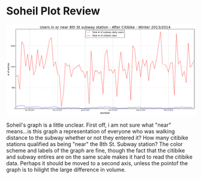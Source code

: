 # Soheil Plot Review

![Alt text](subwayriders_citibikeusers_winter1314.png)

Soheil's graph is a little unclear.  First off, i am not sure what "near" means...is this graph a representation of everyone who was walking distance to the subway whether or not they entered it?  How many citibike stations qualified as being "near" the 8th St. Subway station?  The color scheme and labels of the graph are fine, though the fact that the citibike and subway entires are on the same scale makes it hard to read the citibike data.  Perhaps it should be moved to a second axis, unless the pointof the graph is to hilight the large difference in volume.